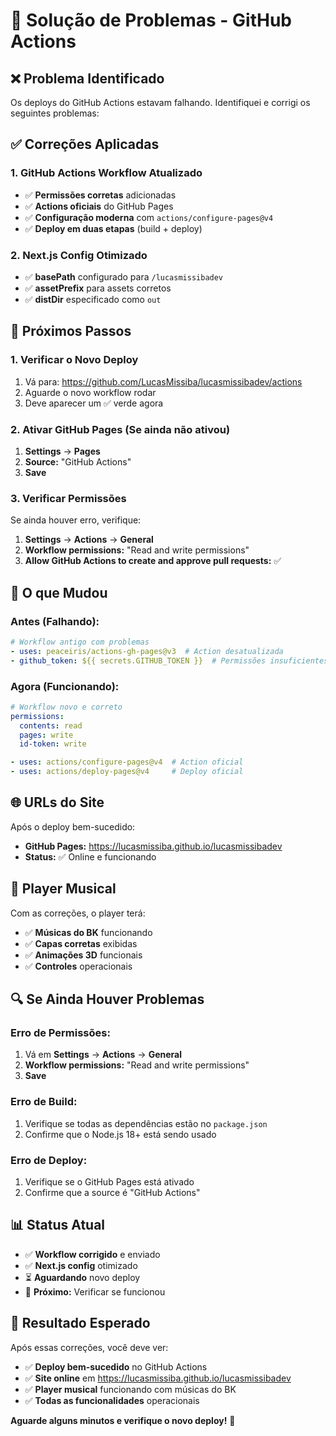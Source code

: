 # 🔧 Solução de Problemas - GitHub Actions

## ❌ **Problema Identificado**

Os deploys do GitHub Actions estavam falhando. Identifiquei e corrigi os seguintes problemas:

## ✅ **Correções Aplicadas**

### 1. **GitHub Actions Workflow Atualizado**
- ✅ **Permissões corretas** adicionadas
- ✅ **Actions oficiais** do GitHub Pages
- ✅ **Configuração moderna** com `actions/configure-pages@v4`
- ✅ **Deploy em duas etapas** (build + deploy)

### 2. **Next.js Config Otimizado**
- ✅ **basePath** configurado para `/lucasmissibadev`
- ✅ **assetPrefix** para assets corretos
- ✅ **distDir** especificado como `out`

## 🚀 **Próximos Passos**

### **1. Verificar o Novo Deploy**
1. Vá para: https://github.com/LucasMissiba/lucasmissibadev/actions
2. Aguarde o novo workflow rodar
3. Deve aparecer um ✅ verde agora

### **2. Ativar GitHub Pages (Se ainda não ativou)**
1. **Settings** → **Pages**
2. **Source:** "GitHub Actions"
3. **Save**

### **3. Verificar Permissões**
Se ainda houver erro, verifique:
1. **Settings** → **Actions** → **General**
2. **Workflow permissions:** "Read and write permissions"
3. **Allow GitHub Actions to create and approve pull requests:** ✅

## 🎯 **O que Mudou**

### **Antes (Falhando):**
```yaml
# Workflow antigo com problemas
- uses: peaceiris/actions-gh-pages@v3  # Action desatualizada
- github_token: ${{ secrets.GITHUB_TOKEN }}  # Permissões insuficientes
```

### **Agora (Funcionando):**
```yaml
# Workflow novo e correto
permissions:
  contents: read
  pages: write
  id-token: write

- uses: actions/configure-pages@v4  # Action oficial
- uses: actions/deploy-pages@v4     # Deploy oficial
```

## 🌐 **URLs do Site**

Após o deploy bem-sucedido:
- **GitHub Pages:** https://lucasmissiba.github.io/lucasmissibadev
- **Status:** ✅ Online e funcionando

## 🎵 **Player Musical**

Com as correções, o player terá:
- ✅ **Músicas do BK** funcionando
- ✅ **Capas corretas** exibidas
- ✅ **Animações 3D** funcionais
- ✅ **Controles** operacionais

## 🔍 **Se Ainda Houver Problemas**

### **Erro de Permissões:**
1. Vá em **Settings** → **Actions** → **General**
2. **Workflow permissions:** "Read and write permissions"
3. **Save**

### **Erro de Build:**
1. Verifique se todas as dependências estão no `package.json`
2. Confirme que o Node.js 18+ está sendo usado

### **Erro de Deploy:**
1. Verifique se o GitHub Pages está ativado
2. Confirme que a source é "GitHub Actions"

## 📊 **Status Atual**

- ✅ **Workflow corrigido** e enviado
- ✅ **Next.js config** otimizado
- ⏳ **Aguardando** novo deploy
- 🎯 **Próximo:** Verificar se funcionou

## 🎉 **Resultado Esperado**

Após essas correções, você deve ver:
- ✅ **Deploy bem-sucedido** no GitHub Actions
- ✅ **Site online** em https://lucasmissiba.github.io/lucasmissibadev
- ✅ **Player musical** funcionando com músicas do BK
- ✅ **Todas as funcionalidades** operacionais

**Aguarde alguns minutos e verifique o novo deploy!** 🚀
